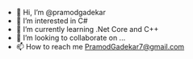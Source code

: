 - 👋 Hi, I’m @pramodgadekar
- 👀 I’m interested in C#
- 🌱 I’m currently learning .Net Core and C++
- 💞️ I’m looking to collaborate on ...
- 📫 How to reach me PramodGadekar7@gmail.com

<!---
pramodgadekar/pramodgadekar is a ✨ special ✨ repository because its `README.md` (this file) appears on your GitHub profile.
You can click the Preview link to take a look at your changes.
--->
